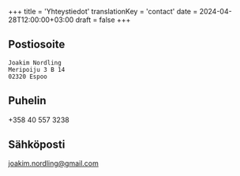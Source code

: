 +++
title = 'Yhteystiedot'
translationKey = 'contact'
date = 2024-04-28T12:00:00+03:00
draft = false
+++

## Postiosoite

```
Joakim Nordling
Meripoiju 3 B 14
02320 Espoo
```

## Puhelin

+358 40 557 3238

## Sähköposti

joakim.nordling@gmail.com
